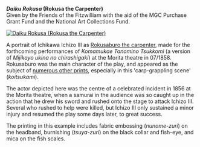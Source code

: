 **_Daiku Rokusa_ (Rokusa the Carpenter)**  
Given by the Friends of the Fitzwilliam with the aid of the MGC Purchase Grant Fund and the National Art Collections Fund.

[![Daiku Rokusa (Rokusa the Carpenter)](P.72-1999_small.jpg)](KUN/kunp72.htm)

A portrait of Ichikawa Ichizo III as [Rokusaburo the carpenter](textp71.htm), made for the forthcoming performances of _Komamukae Tanomino Tsukkomi_ (a version of _Mijikayo ukina no chirashigaki_) at the Morita theatre in 07/1858. Rokusaburo was the main character of the play, and appeared as the subject of [numerous other prints](textp71.htm), especially in this 'carp-grappling scene' (_koitsukami_).

The actor depicted here was the centre of a celebrated incident in 1856 at the Morita theatre, when a samurai in the audience was so caught up in the action that he drew his sword and rushed onto the stage to attack Ichizo III. Several who rushed to help were killed, but Ichizo III only sustained a minor injury and resumed the play some days later, to great success.

The printing in this example includes fabric embossing (_nunome-zuri_) on the headband, burnishing (_tsuya-zuri_) on the black collar and fish-eye, and mica on the fish scales.
